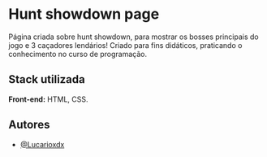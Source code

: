 
# Hunt showdown page


  Página criada sobre hunt showdown, para mostrar os bosses principais do jogo e 3 caçadores lendários! Criado para fins didáticos, praticando o conhecimento no curso de programação.
## Stack utilizada

**Front-end:** HTML, CSS.



## Autores

- [@Lucarioxdx](https://www.github.com/Lucarioxdx)

